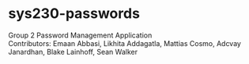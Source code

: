 # sys230-passwords
Group 2 Password Management Application <br />
Contributors: Emaan Abbasi, Likhita Addagatla, Mattias Cosmo, Adcvay Janardhan, Blake Lainhoff, Sean Walker
